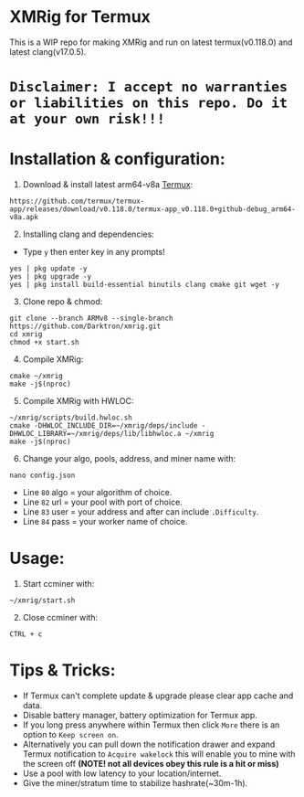 # XMRig for Termux

This is a WIP repo for making XMRig and run on latest termux(v0.118.0) and latest clang(v17.0.5).

# **`Disclaimer: I accept no warranties or liabilities on this repo. Do it at your own risk!!!`**

# Installation & configuration:
1. Download & install latest arm64-v8a [Termux](https://github.com/termux/termux-app/releases/download/v0.118.0/termux-app_v0.118.0+github-debug_arm64-v8a.apk):
```
https://github.com/termux/termux-app/releases/download/v0.118.0/termux-app_v0.118.0+github-debug_arm64-v8a.apk
```
2. Installing clang and dependencies:
- Type `y` then enter key in any prompts!
```
yes | pkg update -y
yes | pkg upgrade -y
yes | pkg install build-essential binutils clang cmake git wget -y
```

3. Clone repo & chmod:
```
git clone --branch ARMv8 --single-branch https://github.com/Darktron/xmrig.git
cd xmrig
chmod +x start.sh
```

4. Compile XMRig:
```
cmake ~/xmrig
make -j$(nproc)
```
5. Compile XMRig with HWLOC:
```
~/xmrig/scripts/build.hwloc.sh
cmake -DHWLOC_INCLUDE_DIR=~/xmrig/deps/include -DHWLOC_LIBRARY=~/xmrig/deps/lib/libhwloc.a ~/xmrig
make -j$(nproc)
```

6. Change your algo, pools, address, and miner name with:
```
nano config.json
```
- Line `80` algo = your algorithm of choice.
- Line `82` url = your pool with port of choice.
- Line `83` user = your address and after can include `.Difficulty`.
- Line `84` pass = your worker name of choice.

# Usage:
1. Start ccminer with:
```
~/xmrig/start.sh
```
2. Close ccminer with:
```
CTRL + c
```
# Tips & Tricks:
- If Termux can't complete update & upgrade please clear app cache and data.
- Disable battery manager, battery optimization for Termux app.
- If you long press anywhere within Termux then click `More` there is an option to `Keep screen on`.
- Alternatively you can pull down the notification drawer and expand Termux notification to `Acquire wakelock` this will enable you to mine with the screen off **(NOTE! not all devices obey this rule is a hit or miss)**
- Use a pool with low latency to your location/internet.
- Give the miner/stratum time to stabilize hashrate(~30m-1h).
